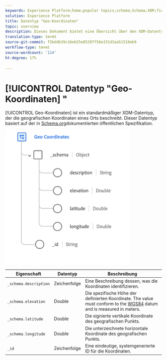 ```yaml
---
keywords: Experience Platform;home;popular topics;schema;Schema;XDM;fields;schemas;Schemas;geo;coordinates;datatype;data-type;data type;
solution: Experience Platform
title: Datentyp "Geo-Koordinaten"
topic: overview
description: Dieses Dokument bietet eine Übersicht über den XDM-Datentyp "Geo-Koordinaten".
translation-type: tm+mt
source-git-commit: f5bddb39c16eb25e85297f56e331d3aa51510eb9
workflow-type: tm+mt
source-wordcount: '114'
ht-degree: 17%

---
```



# [!UICONTROL Datentyp &quot;Geo-Koordinaten] &quot;

[!UICONTROL Geo-Koordinaten] ist ein standardmäßiger XDM-Datentyp, der die geografischen Koordinaten eines Orts beschreibt. Dieser Datentyp basiert auf der in [Schema.org](https://schema.org/GeoCoordinates)dokumentierten öffentlichen Spezifikation.

<img src="../images/data-types/geo-coordinates.png" width="400" /><br />

| Eigenschaft | Datentyp | Beschreibung |
| --- | --- | --- |
| `_schema.description` | Zeichenfolge | Eine Beschreibung dessen, was die Koordinaten identifizieren. |
| `_schema.elevation` | Double | Die spezifische Höhe der definierten Koordinate. The value must conform to the [WGS84](http://gisgeography.com/wgs84-world-geodetic-system/) datum and is measured in meters. |
| `_schema.latitude` | Double | Die signierte vertikale Koordinate des geografischen Punkts. |
| `_schema.longitude` | Double | Die unterzeichnete horizontale Koordinate des geografischen Punkts. |
| `_id` | Zeichenfolge | Eine eindeutige, systemgenerierte ID für die Koordinaten. |
